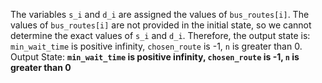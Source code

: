 The variables `s_i` and `d_i` are assigned the values of `bus_routes[i]`. The values of `bus_routes[i]` are not provided in the initial state, so we cannot determine the exact values of `s_i` and `d_i`. Therefore, the output state is: `min_wait_time` is positive infinity, `chosen_route` is -1, `n` is greater than 0.
Output State: **`min_wait_time` is positive infinity, `chosen_route` is -1, `n` is greater than 0**